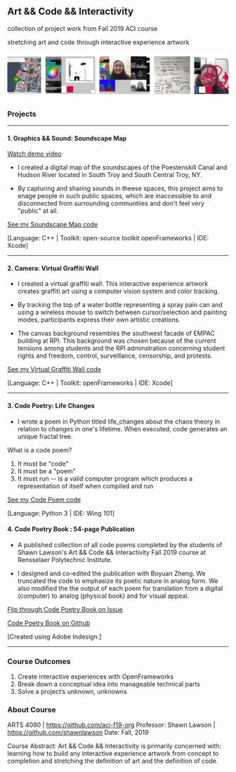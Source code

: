## Art && Code && Interactivity

collection of project work from Fall 2019 ACI course 

stretching art and code through interactive experience artwork

![project_thumbnails](https://github.com/jyjster/coding_portfolio/blob/master/Art%20%26%26%20Code%20%26%26%20Interactivity/preview_images_lowres.jpg)

### Projects

---

#### 1. Graphics && Sound: Soundscape Map

[Watch demo video](URL 'https://vimeo.com/383862736')

- I created a digital map of the soundscapes of the Poestenskill Canal and Hudson River located in South Troy and South Central Troy, NY. 

- By capturing and sharing sounds in theese spaces, this project aims to enage people in such public spaces, which are inaccessible to and disconnected from surrounding communtiies and don't feel very "public" at all.

[See my Soundscape Map code](URL 'https://github.com/jyjster/coding_portfolio/tree/master/Art%20%26%26%20Code%20%26%26%20Interactivity/Graphics_Sound_002')

[Language: C++ | Toolkit: open-source toolkit openFrameworks | IDE: Xcode]

---

#### 2. Camera: Virtual Graffiti Wall

- I created a virtual graffiti wall. This interactive experience artwork creates graffiti art using a computer vision system and color tracking.

- By tracking the top of a water bottle representing a spray pain can and using a wireless mouse to switch between cursor/selection and painting modes, participants express their own artistic creations.

- The canvas background resembles the southwest facade of EMPAC building at RPI. This background was chosen because of the current tensions among students and the RPI adminstration concerning student rights and freedom, control, surveillance, censorship, and protests.

[See my Virtual Graffiti Wall code](URL 'https://github.com/jyjster/coding_portfolio/tree/master/Art%20%26%26%20Code%20%26%26%20Interactivity/Camera_001')

[Language: C++ | Toolkit: openFrameworks | IDE: Xcode]

---

#### 3. Code Poetry: Life Changes


- I wrote a poem in Python titled life_changes about the chaos theory in relation to changes in one's lifetime. When executed, code generates an unique fractal tree.

What is a code poem?
1. It must be "code"
2. It must be a "poem"
3. It must run -- is a valid computer program which produces a
representation of itself when compiled and run

[See my Code Poem code](URL 'https://github.com/jyjster/coding_portfolio/tree/master/Art%20%26%26%20Code%20%26%26%20Interactivity/Code_Poetry_003')

[Language: Python 3 | IDE: Wing 101]

#### 4. Code Poetry Book : 54-page Publication

- A published collection of all code poems completed by the students of Shawn Lawson's Art && Code && Interactivity Fall 2019 course at Rensselaer Polytechnic Institute.

- I designed and co-edited the publication with Boyuan Zheng. We  truncated the code to emphasize its poetic nature in analog form. We also modified the the output of each poem for translation from a digital (computer) to analog (physical book) and for visual appeal.

[Flip through Code Poetry Book on Issue](URL 'https://issuu.com/jyster/docs/codepoetry_f19_aci_rpi')

[Code Poetry Book on Github](URL 'https://github.com/jyjster/coding_portfolio/tree/master/Art%20%26%26%20Code%20%26%26%20Interactivity/Code_Poetry_Book_004')

[Created using Adobe Indesign.]

---

### Course Outcomes

1. Create interactive experiences with OpenFrameworks
2. Break down a conceptual idea into manageable technical parts
3. Solve a project’s unknown, unknowns

### About Course

ARTS 4090 | https://github.com/aci-f19-org
Professor: Shawn Lawson | https://github.com/shawnlawson
Date: Fall, 2019

Course Abstract: Art && Code && Interactivity is primarily concerned with: learning how to build any interactive experience artwork from concept to completion and stretching the definition of art and the definition of code.
